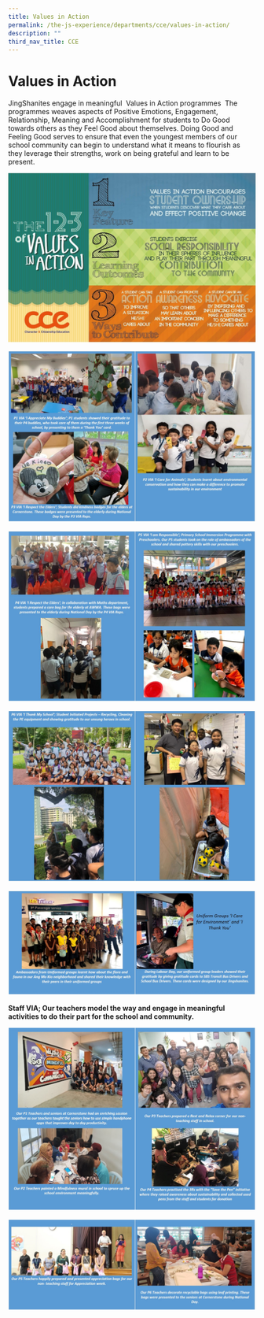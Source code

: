 ```yaml
---
title: Values in Action
permalink: /the-js-experience/departments/cce/values-in-action/
description: ""
third_nav_title: CCE
---
```

# **Values in Action**

JingShanites engage in meaningful  Values in Action programmes  The programmes weaves aspects of Positive Emotions, Engagement, Relationship, Meaning and Accomplishment for students to Do Good towards others as they Feel Good about themselves. Doing Good and Feeling Good serves to ensure that even the youngest members of our school community can begin to understand what it means to flourish as they leverage their strengths, work on being grateful and learn to be present.

![](/images/Pic%204.jpg)

![](/images/Group%20VIA%20P1to3.jpg)

![](/images/Group%20VIA%20P4%20and%205.jpg)

![](/images/Group%20VIA%20P6.jpg)

![](/images/Group%20VIA%20Uniform%20amended.jpg)

**Staff VIA; Our teachers model the way and engage in meaningful activities to do their part for the school and community.**

![](/images/Group%20Teachers%201%20to%204%20amended.jpg)

![](/images/Group%20Teachers%202.jpg)